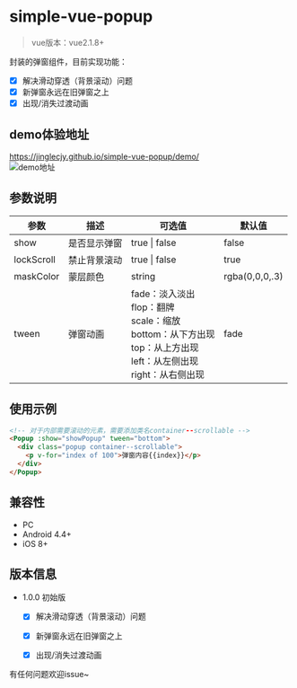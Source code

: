 # simple-vue-popup
> vue版本：vue2.1.8+   

封装的弹窗组件，目前实现功能：   
- [x] 解决滑动穿透（背景滚动）问题
- [x] 新弹窗永远在旧弹窗之上
- [x] 出现/消失过渡动画

## demo体验地址
https://jinglecjy.github.io/simple-vue-popup/demo/    
![demo地址](https://img12.360buyimg.com/imagetools/s200x200_jfs/t1/68885/4/15183/22208/5dcab88aEa322abec/636120af710f2c55.png)

## 参数说明

参数 | 描述 | 可选值 | 默认值    
-|-|-|-    
show | 是否显示弹窗 | true \| false | false |  
lockScroll | 禁止背景滚动 | true \| false | true |   
maskColor | 蒙层颜色 | string | rgba(0,0,0,.3) |  
tween | 弹窗动画 | fade：淡入淡出<br/>flop：翻牌<br/>scale：缩放<br/>bottom：从下方出现<br/>top：从上方出现<br/>left：从左侧出现<br/>right：从右侧出现 | fade |   

## 使用示例
```html
<!-- 对于内部需要滚动的元素，需要添加类名container--scrollable -->
<Popup :show="showPopup" tween="bottom">
  <div class="popup container--scrollable">
    <p v-for="index of 100">弹窗内容{{index}}</p>
  </div>
</Popup>
```

## 兼容性
- PC
- Android 4.4+   
- iOS     8+

## 版本信息
- 1.0.0 初始版
  - [x] 解决滑动穿透（背景滚动）问题
  - [x] 新弹窗永远在旧弹窗之上
  - [x] 出现/消失过渡动画


有任何问题欢迎issue~   